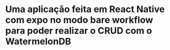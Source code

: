 # Uma aplicação feita em React Native com expo no modo bare workflow para poder realizar o CRUD com o WatermelonDB
